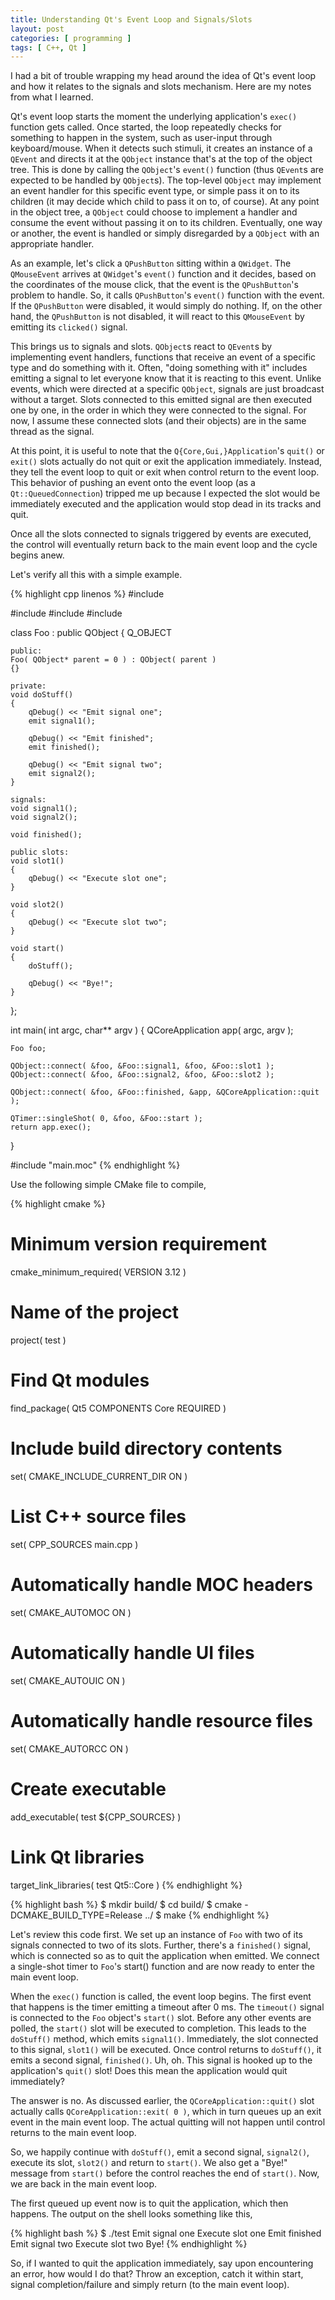```yaml
---
title: Understanding Qt's Event Loop and Signals/Slots
layout: post
categories: [ programming ]
tags: [ C++, Qt ]
---
```


I had a bit of trouble wrapping my head around the idea of Qt's event loop and how it relates to the signals and slots mechanism.
Here are my notes from what I learned.

Qt's event loop starts the moment the underlying application's `exec()` function gets called.
Once started, the loop repeatedly checks for something to happen in the system, such as user-input through keyboard/mouse.
When it detects such stimuli, it creates an instance of a `QEvent` and directs it at the `QObject` instance that's at the top of the object tree.
This is done by calling the `QObject`'s `event()` function (thus `QEvent`s are expected to be handled by `QObject`s).
The top-level `QObject` may implement an event handler for this specific event type, or simple pass it on to its children (it may decide which child to pass it on to, of course).
At any point in the object tree, a `QObject` could choose to implement a handler and consume the event without passing it on to its children.
Eventually, one way or another, the event is handled or simply disregarded by a `QObject` with an appropriate handler.

As an example, let's click a `QPushButton` sitting within a `QWidget`.
The `QMouseEvent` arrives at `QWidget`'s `event()` function and it decides, based on the coordinates of the mouse click, that the event is the `QPushButton`'s problem to handle.
So, it calls `QPushButton`'s `event()` function with the event.
If the `QPushButton` were disabled, it would simply do nothing.
If, on the other hand, the `QPushButton` is not disabled, it will react to this `QMouseEvent` by emitting its `clicked()` signal.

This brings us to signals and slots.
`QObject`s react to `QEvent`s by implementing event handlers, functions that receive an event of a specific type and do something with it.
Often, "doing something with it" includes emitting a signal to let everyone know that it is reacting to this event.
Unlike events, which were directed at a specific `QObject`, signals are just broadcast without a target.
Slots connected to this emitted signal are then executed one by one, in the order in which they were connected to the signal.
For now, I assume these connected slots (and their objects) are in the same thread as the signal.

At this point, it is useful to note that the `Q{Core,Gui,}Application`'s `quit()` or `exit()` slots actually do not quit or exit the application immediately.
Instead, they tell the event loop to quit or exit when control return to the event loop.
This behavior of pushing an event onto the event loop (as a `Qt::QueuedConnection`) tripped me up because I expected the slot would be immediately executed and the application would stop dead in its tracks and quit.

Once all the slots connected to signals triggered by events are executed, the control will eventually return back to the main event loop and the cycle begins anew.

Let's verify all this with a simple example.

{% highlight cpp linenos %}
#include <QDebug>

#include <QCoreApplication>
#include <QObject>
#include <QTimer>

class Foo : public QObject
{
    Q_OBJECT

    public:
    Foo( QObject* parent = 0 ) : QObject( parent )
    {}

    private:
    void doStuff()
    {
        qDebug() << "Emit signal one";
        emit signal1();

        qDebug() << "Emit finished";
        emit finished();

        qDebug() << "Emit signal two";
        emit signal2();
    }

    signals:
    void signal1();
    void signal2();

    void finished();

    public slots:
    void slot1()
    {
        qDebug() << "Execute slot one";
    }

    void slot2()
    {
        qDebug() << "Execute slot two";
    }

    void start()
    {
        doStuff();

        qDebug() << "Bye!";
    }
};

int main( int argc, char** argv )
{
    QCoreApplication app( argc, argv );

    Foo foo;

    QObject::connect( &foo, &Foo::signal1, &foo, &Foo::slot1 );
    QObject::connect( &foo, &Foo::signal2, &foo, &Foo::slot2 );

    QObject::connect( &foo, &Foo::finished, &app, &QCoreApplication::quit );

    QTimer::singleShot( 0, &foo, &Foo::start );
    return app.exec();
}

#include "main.moc"
{% endhighlight %}

Use the following simple CMake file to compile,

{% highlight cmake %}
# Minimum version requirement
cmake_minimum_required( VERSION 3.12 )

# Name of the project
project( test )

# Find Qt modules
find_package( Qt5 COMPONENTS Core REQUIRED )

# Include build directory contents
set( CMAKE_INCLUDE_CURRENT_DIR ON )

# List C++ source files
set( CPP_SOURCES main.cpp )

# Automatically handle MOC headers
set( CMAKE_AUTOMOC ON )

# Automatically handle UI files
set( CMAKE_AUTOUIC ON )

# Automatically handle resource files
set( CMAKE_AUTORCC ON )

# Create executable
add_executable( test ${CPP_SOURCES} )

# Link Qt libraries
target_link_libraries( test Qt5::Core )
{% endhighlight %}

{% highlight bash %}
$ mkdir build/
$ cd build/
$ cmake -DCMAKE_BUILD_TYPE=Release ../
$ make
{% endhighlight %}

Let's review this code first.
We set up an instance of `Foo` with two of its signals connected to two of its slots.
Further, there's a `finished()` signal, which is connected so as to quit the application when emitted.
We connect a single-shot timer to `Foo`'s start() function and are now ready to enter the main event loop.

When the `exec()` function is called, the event loop begins.
The first event that happens is the timer emitting a timeout after 0 ms.
The `timeout()` signal is connected to the `Foo` object's `start()` slot.
Before any other events are polled, the `start()` slot will be executed to completion.
This leads to the `doStuff()` method, which emits `signal1()`.
Immediately, the slot connected to this signal, `slot1()` will be executed.
Once control returns to `doStuff()`, it emits a second signal, `finished()`.
Uh, oh.
This signal is hooked up to the application's `quit()` slot!
Does this mean the application would quit immediately?

The answer is no.
As discussed earlier, the `QCoreApplication::quit()` slot actually calls `QCoreApplication::exit( 0 )`, which in turn queues up an exit event in the main event loop.
The actual quitting will not happen until control returns to the main event loop.

So, we happily continue with `doStuff()`, emit a second signal, `signal2()`, execute its slot, `slot2()` and return to `start()`.
We also get a "Bye!" message from `start()` before the control reaches the end of `start()`.
Now, we are back in the main event loop.

The first queued up event now is to quit the application, which then happens.
The output on the shell looks something like this,

{% highlight bash %}
$ ./test
Emit signal one
Execute slot one
Emit finished
Emit signal two
Execute slot two
Bye!
{% endhighlight %}

So, if I wanted to quit the application immediately, say upon encountering an error, how would I do that?
Throw an exception, catch it within start, signal completion/failure and simply return (to the main event loop).

